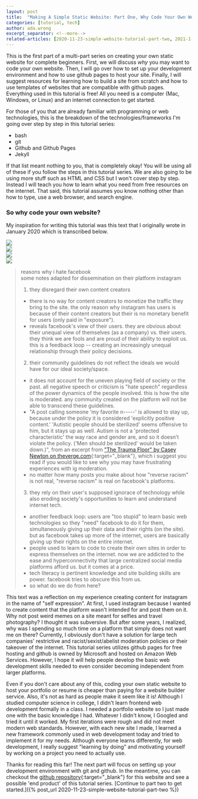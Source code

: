 ```yaml
---
layout: post
title:  "Making A Simple Static Website: Part One, Why Code Your Own Website?"
categories: [tutorial, tech]
author: ada.wrong
excerpt_separator: <!--more-->
related-articles: [2020-11-23-simple-website-tutorial-part-two, 2021-1-21-simple-website-tutorial-part-three]
---
```


This is the first part of a multi-part series on creating your own static website for complete beginners. First, we will discuss *why* you may want to code your own website.<!--more--> Then, I will go over how to set up your development environment and how to use github pages to host your site. Finally, I will suggest resources for learning how to build a site from scratch and how to use templates of websites that are compatible with github pages. Everything used in this tutorial is free! All you need is a computer (Mac, Windows, or Linux) and an internet connection to get started.

For those of you that are already familiar with programming or web technologies, this is the breakdown of the technologies/frameworks I'm going over step by step in this tutorial series:
- bash
- git
- Github and Github Pages
- Jekyll  

If that list meant nothing to you, that is completely okay! You will be using all of these if you follow the steps in this tutorial series. We are also going to be using more stuff such as HTML and CSS but I won't cover step by step. Instead I will teach you how to learn what you need from free resources on the internet. That said, this tutorial assumes you know nothing other than how to type, use a web browser, and search engine.

### So why code your own website? ###   
My inspiration for writing this tutorial was this text that I originally wrote in January 2020 which is transcribed below.

<div class="row">
	<div class="col-sm">
		<img class="img-fluid" src='/images/post_images/2020-11-16-simple-website-tutorial-part-one.md/whyihatefacebook_post1.png'>
	</div>
	<div class="col-sm">
		<img class="img-fluid" src='/images/post_images/2020-11-16-simple-website-tutorial-part-one.md/whyihatefacebook_post2.png'>
	</div>
	<div class="col-sm">
		<img class="img-fluid" src='/images/post_images/2020-11-16-simple-website-tutorial-part-one.md/whyihatefacebook_post3.png'>
	</div>
	<div class="col-sm">
		<img class="img-fluid" src='/images/post_images/2020-11-16-simple-website-tutorial-part-one.md/whyihatefacebook_post4.png'>
	</div>
</div>


>reasons why i hate facebook  
>some notes adapted for dissemination on their platform instagram  
>1. they disregard their own content creators  
>- there is no way for content creators to monetize the traffic they bring to the site. the only reason why instagram has users is because of their content creators but their is no monetary benefit for users (only paid in "exposure").  
>- reveals facebook's view of their users. they are obvious about their unequal view of themselves (as a company) vs. their users. they think we are fools and are proud of their ability to exploit us. this is a feedback loop -- creating an increasingly unequal relationship through their policy decisions.  
>2. their community guidelines do not reflect the ideals we would have for our ideal society/space.  
>- it does not account for the uneven playing field of society or the past. all negative speech or criticism is "hate speech" regardless of the power dynamics of the people involved. this is how the site is moderated. any community created on the platform will not be able to transcend these guidelines.  
>- "A post calling someone 'my favorite n-----' is allowed to stay up, because under the policy it is considered 'explicitly positive content.'
>'Autistic people should be sterilized' seems offensive to him, but it stays up as well. Autism is not a 'protected characteristic' the way race and gender are, and so it doesn’t violate the policy. ('Men should be sterilized' would be taken down.)", from an excerpt from ["The Trauma Floor" by Casey Newton on theverge.com](https://www.theverge.com/2019/2/25/18229714/cognizant-facebook-content-moderator-interviews-trauma-working-conditions-arizona){:target="_blank"}, which i suggest you read if you would like to see why you may have frustrating experiences with ig moderation.  
>- no matter how many posts you make about how "reverse racism" is not real, "reverse racism" is real on facebook's platforms.  
>3. they rely on their user's supposed ignorace of technology while also eroding society's opportunities to learn and understand internet tech.  
>- another feedback loop: users are "too stupid" to learn basic web technologies so they "need" facebook to do it for them, simultaneously giving up their data and their rights (on the site). but as facebook takes up more of the internet, users are basically giving up their rights on the entire internet.  
>- people used to learn to code to create their own sites in order to express themselves on the internet. now we are addicted to the ease and hyperconnectivity that large centralized social media platforms afford us. but it comes at a price.  
>- tech literacy is pertinent knowledge and site building skills are power. facebook tries to obscure this from us.  
>- so what do we do from here?

This text was a reflection on my experience creating content for instagram in the name of "self expression". At first, I used instagram because I wanted to create content that the platform wasn't intended for and post them on it. Why not post weird memes on a site meant for selfies and travel photography? I thought it was subversive. But after some years, I realized, why was I spending so much time on a platform that simply does not want me on there? Currently, I obviously don't have a solution for large tech companies' restrictive and racist/sexist/abelist moderation policies or their takeover of the internet. This tutorial series utilizes github pages for free hosting and github is owned by Microsoft and hosted on Amazon Web Services. However, I hope it will help people develop the basic web development skills needed to even consider becoming independent from larger platforms.

Even if you don't care about any of this, coding your own static website to host your portfolio or resume is cheaper than paying for a website builder service. Also, it's not as hard as people make it seem like it is! Although I studied computer science in college, I didn't learn frontend web development formally in a class. I needed a portfolio website so I just made one with the basic knowledge I had. Whatever I didn't know, I Googled and tried it until it worked. My first iterations were rough and did not meet modern web standards. However, with each new site I made, I learned a new framework commonly used in web development today and tried to implement it for my needs. Although everyone learns differently, for web development, I really suggest "learning by doing" and motivating yourself by working on a project you need to actually use.

Thanks for reading this far! The next part will focus on setting up your development environment with git and github. In the meantime, you can checkout the [github repository](https://github.com/virtualgoodsdealer/virtualgoodsdealer.github.io){:target="_blank"} for this website and see a possible 'end product' of this tutorial series. [Continue to part two to get started.]({% post_url 2020-11-23-simple-website-tutorial-part-two %})
